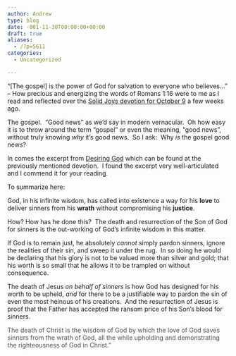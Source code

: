 ```yaml
---
author: Andrew
type: blog
date: -001-11-30T00:00:00+00:00
draft: true
aliases:
  - /?p=5611
categories:
  - Uncategorized

---
```

&#8220;[The gospel] is the power of God for salvation to everyone who believes&#8230;&#8221; &#8211; How precious and energizing the words of Romans 1:16 were to me as I read and reflected over the <a title="Solid Joys - God's Wise Mercy" href="http://solidjoys.desiringgod.org/en/devotionals/god-s-wise-mercy" target="_blank">Solid Joys devotion for October 9</a> a few weeks ago.

The gospel.  &#8220;Good news&#8221; as we&#8217;d say in modern vernacular.  Oh how easy it is to throw around the term &#8220;gospel&#8221; or even the meaning, &#8220;good news&#8221;, without truly knowing _why_ it&#8217;s good news.  So I ask:  Why _is_ the gospel good news?

In comes the excerpt from <a title="Desiring God" href="http://www.desiringgod.org/books/desiring-god" target="_blank">Desiring God</a> which can be found at the previously mentioned devotion.  I found the excerpt very well-articulated and I commend it for your reading.

To summarize here:

God, in his infinite wisdom, has called into existence a way for his **love** to deliver sinners from his **wrath** without compromising his **justice**.

How? How has he done this?  The death and resurrection of the Son of God for sinners is the out-working of God&#8217;s infinite wisdom in this matter.

If God is to remain just, he absolutely _cannot_ simply pardon sinners, ignore the realities of their sin, and sweep it under the rug.  In so doing he would be declaring that his glory is not to be valued more than silver and gold; that his worth is so small that he allows it to be trampled on without consequence.

The death of Jesus _on behalf of sinners_ is how God has designed for his worth to be upheld, _and_ for there to be a justifiable way to pardon the sin of even the most heinous of his creations.  And the resurrection of Jesus is proof that the Father has accepted the ransom price of his Son&#8217;s blood for sinners.

<p style="color: #525252;">
  The death of Christ is the wisdom of God by which the love of God saves sinners from the wrath of God, all the while upholding and demonstrating the righteousness of God in Christ.&#8221;
</p>